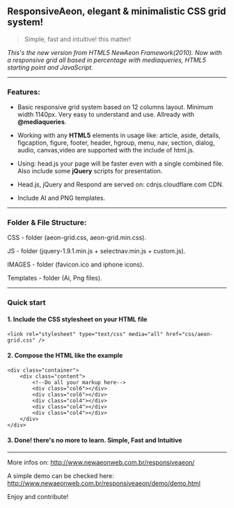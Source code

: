 ## ResponsiveAeon, elegant & minimalistic CSS grid system!

> Simple, fast and intuitive! this matter!

_This's the new version from HTML5 NewAeon Framework(2010). Now with a responsive grid all based in percentage with mediaqueries, HTML5 starting point and JavaScript._

---

### Features: 

* Basic responsive grid system based on 12 columns layout.
Minimum width 1140px. Very easy to understand and use. Allready with **@mediaqueries**.

* Working with any **HTML5** elements in usage like: article, aside, details, figcaption, figure, footer, header, hgroup, menu, nav, section, dialog, audio, canvas,video are supported with the include of html.js.

* Using: head.js your page will be faster even with a single combined file. Also include some **jQuery** scripts for presentation.

* Head.js, jQuery and Respond are served on: cdnjs.cloudflare.com CDN.

* Include AI and PNG templates.

---

### Folder & File Structure:

CSS - folder (aeon-grid.css, aeon-grid.min.css).

JS - folder (jquery-1.9.1.min.js + selectnav.min.js + custom.js).

IMAGES - folder (favicon.ico and iphone icons).

Templates - folder (Ai, Png files).

---

### Quick start

#### 1. Include the **CSS** stylesheet on your **HTML** file

	<link rel="stylesheet" type="text/css" media="all" href="css/aeon-grid.css" />

#### 2. Compose the HTML like the example

	<div class="container">
	    <div class="content">
	    	<!--Do all your markup here-->
	        <div class="col6"></div>
	        <div class="col6"></div>
	        <div class="col4"></div>
	        <div class="col4"></div>
	        <div class="col4"></div>
	    </div>
	</div>

#### 3. Done! there's no more to learn. Simple, Fast and Intuitive

---

More infos on: http://www.newaeonweb.com.br/responsiveaeon/

A simple demo can be checked here: http://www.newaeonweb.com.br/responsiveaeon/demo/demo.html

Enjoy and contribute!



